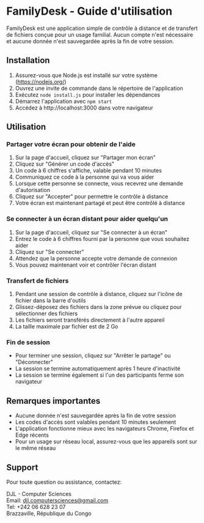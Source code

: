 # FamilyDesk - Guide d'utilisation

FamilyDesk est une application simple de contrôle à distance et de transfert de fichiers conçue pour un usage familial. Aucun compte n'est nécessaire et aucune donnée n'est sauvegardée après la fin de votre session.

## Installation

1. Assurez-vous que Node.js est installé sur votre système (https://nodejs.org/)
2. Ouvrez une invite de commande dans le répertoire de l'application
3. Exécutez `node install.js` pour installer les dépendances
4. Démarrez l'application avec `npm start`
5. Accédez à http://localhost:3000 dans votre navigateur

## Utilisation

### Partager votre écran pour obtenir de l'aide

1. Sur la page d'accueil, cliquez sur "Partager mon écran"
2. Cliquez sur "Générer un code d'accès"
3. Un code à 6 chiffres s'affiche, valable pendant 10 minutes
4. Communiquez ce code à la personne qui va vous aider
5. Lorsque cette personne se connecte, vous recevrez une demande d'autorisation
6. Cliquez sur "Accepter" pour permettre le contrôle à distance
7. Votre écran est maintenant partagé et peut être contrôlé à distance

### Se connecter à un écran distant pour aider quelqu'un

1. Sur la page d'accueil, cliquez sur "Se connecter à un écran"
2. Entrez le code à 6 chiffres fourni par la personne que vous souhaitez aider
3. Cliquez sur "Se connecter"
4. Attendez que la personne accepte votre demande de connexion
5. Vous pouvez maintenant voir et contrôler l'écran distant

### Transfert de fichiers

1. Pendant une session de contrôle à distance, cliquez sur l'icône de fichier dans la barre d'outils
2. Glissez-déposez des fichiers dans la zone prévue ou cliquez pour sélectionner des fichiers
3. Les fichiers seront transférés directement à l'autre appareil
4. La taille maximale par fichier est de 2 Go

### Fin de session

- Pour terminer une session, cliquez sur "Arrêter le partage" ou "Déconnecter"
- La session se termine automatiquement après 1 heure d'inactivité
- La session se termine également si l'un des participants ferme son navigateur

## Remarques importantes

- Aucune donnée n'est sauvegardée après la fin de votre session
- Les codes d'accès sont valables pendant 10 minutes seulement
- L'application fonctionne mieux avec les navigateurs Chrome, Firefox et Edge récents
- Pour un usage sur réseau local, assurez-vous que les appareils sont sur le même réseau

## Support

Pour toute question ou assistance, contactez:

DJL - Computer Sciences  
Email: djl.computersciences@gmail.com  
Tel: +242 06 628 23 07  
Brazzaville, République du Congo